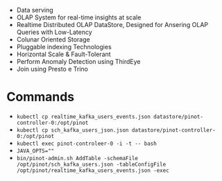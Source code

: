 - Data serving
- OLAP System for real-time insights at scale
- Realtime Distributed OLAP DataStore, Designed for Ansering OLAP Queries with Low-Latency
- Colunar Oriented Storage
- Pluggable indexing Technologies
- Horizontal Scale & Fault-Tolerant
- Perform Anomaly Detection using ThirdEye
- Join using Presto e Trino


# Commands
- `kubectl cp realtime_kafka_users_events.json datastore/pinot-controller-0:/opt/pinot`
- `kubectl cp sch_kafka_users_json.json datastore/pinot-controller-0:/opt/pinot`
- `kubectl exec pinot-controleer-0 -i -t -- bash`
- `JAVA_OPTS=""`
- `bin/pinot-admin.sh AddTable -schemaFile /opt/pinot/sch_kafka_users.json -tableConfigFile /opt/pinot/realtime_kafka_users_events.json -exec`
